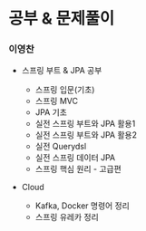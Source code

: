 # 공부 & 문제풀이

### 이영찬

+ 스프링 부트 & JPA 공부

  + 스프링 입문(기초)
  + 스프링 MVC
  + JPA 기초
  + 실전 스프링 부트와 JPA 활용1
  + 실전 스프링 부트와 JPA 활용2
  + 실전 Querydsl
  + 실전 스프링 데이터 JPA
  + 스프링 핵심 원리 - 고급편
 
+ Cloud

  + Kafka, Docker 명령어 정리
  + 스프링 유레카 정리
